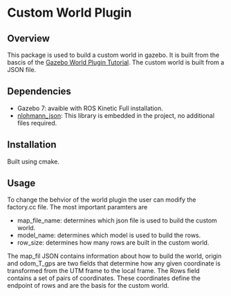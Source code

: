 # Custom World Plugin

## Overview

This package is used to build a custom world in gazebo. It is built from the bascis of the [Gazebo World Plugin Tutorial](http://gazebosim.org/tutorials?cat=install&tut=plugins_world&ver=7%20-%208). The custom world is built from a JSON file.

## Dependencies

- Gazebo 7: avaible with ROS Kinetic Full installation.
- [nlohmann_json](https://github.com/nlohmann/json): This library is embedded in the project, no additional files required.

## Installation

Built using cmake.

## Usage

To change the behvior of the world plugin the user can modify the factory.cc file. The most important paramters are

- map_file_name: determines which json file is used to build the custom world.
- model_name: determines which model is used to build the rows.
- row_size: determines how many rows are built in the custom world.

The map_fil JSON contains information about how to build the world, origin and odom_T_gps are two fields that determine how any given coordinate is transformed from the UTM frame to the local frame. The Rows field contains a set of pairs of coordinates. These coordinates define the endpoint of rows and are the basis for the custom world.
